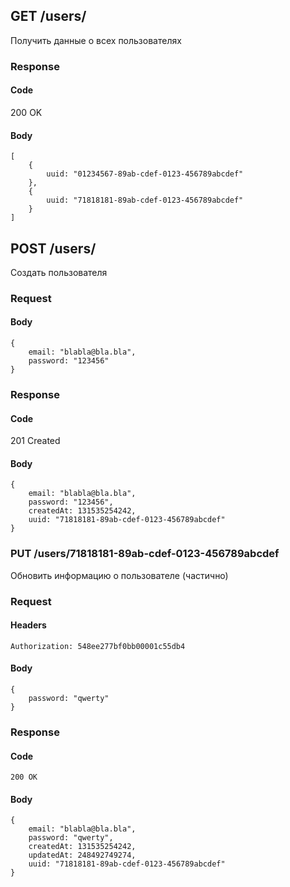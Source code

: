 ## GET /users/
Получить данные о всех пользователях

### Response
#### Code
200 OK

#### Body

    [
        {
            uuid: "01234567-89ab-cdef-0123-456789abcdef"
        },
        {
            uuid: "71818181-89ab-cdef-0123-456789abcdef"
        }
    ]

## POST /users/
Создать пользователя

### Request
#### Body

    {
        email: "blabla@bla.bla",
        password: "123456"
    }

### Response
#### Code
201 Created

#### Body

    {
        email: "blabla@bla.bla",
        password: "123456",
        createdAt: 131535254242,
        uuid: "71818181-89ab-cdef-0123-456789abcdef"
    }

### PUT /users/71818181-89ab-cdef-0123-456789abcdef
Обновить информацию о пользователе (частично)

### Request
#### Headers

    Authorization: 548ee277bf0bb00001c55db4

#### Body

    {
        password: "qwerty"
    }

### Response
#### Code

    200 OK

#### Body

    {
        email: "blabla@bla.bla",
        password: "qwerty",
        createdAt: 131535254242,
        updatedAt: 248492749274,
        uuid: "71818181-89ab-cdef-0123-456789abcdef"
    }
